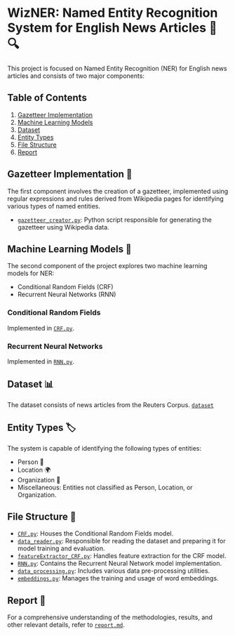 # WizNER: Named Entity Recognition System for English News Articles 📰🔍

This project is focused on Named Entity Recognition (NER) for English news articles and consists of two major components:

## Table of Contents
1. [Gazetteer Implementation](#gazetteer-implementation)
2. [Machine Learning Models](#machine-learning-models)
3. [Dataset](#dataset)
4. [Entity Types](#entity-types)
5. [File Structure](#file-structure)
6. [Report](#report)

## Gazetteer Implementation 📖
The first component involves the creation of a gazetteer, implemented using regular expressions and rules derived from Wikipedia pages for identifying various types of named entities.

- [`gazetteer_creator.py`](src/gazetteer_creator.py): Python script responsible for generating the gazetteer using Wikipedia data.

## Machine Learning Models 🤖
The second component of the project explores two machine learning models for NER:

- Conditional Random Fields (CRF)
- Recurrent Neural Networks (RNN)

### Conditional Random Fields
Implemented in [`CRF.py`](src/CRF.py).

### Recurrent Neural Networks
Implemented in [`RNN.py`](src/RNN.py).

## Dataset 📊
The dataset consists of news articles from the Reuters Corpus. [`dataset`](Dataset)

## Entity Types 🏷
The system is capable of identifying the following types of entities:

- Person 👤
- Location 🌍
- Organization 🏢
- Miscellaneous: Entities not classified as Person, Location, or Organization.

## File Structure 📂

- [`CRF.py`](src/CRF.py): Houses the Conditional Random Fields model.
- [`data_reader.py`](src/data_reader.py): Responsible for reading the dataset and preparing it for model training and evaluation.
- [`featureExtractor_CRF.py`](src/featureExtractor_CRF.py): Handles feature extraction for the CRF model.
- [`RNN.py`](src/RNN.py): Contains the Recurrent Neural Network model implementation.
- [`data_processing.py`](src/data_processing.py): Includes various data pre-processing utilities.
- [`embeddings.py`](src/embeddings.py): Manages the training and usage of word embeddings.

## Report 📄
For a comprehensive understanding of the methodologies, results, and other relevant details, refer to [`report.md`](report.md).










